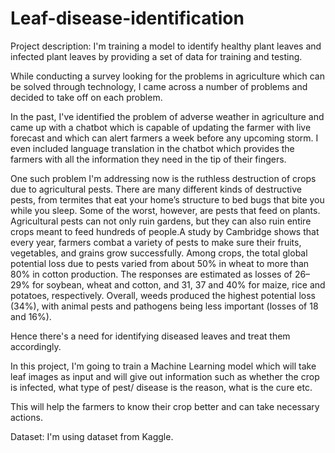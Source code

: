 # Leaf-disease-identification

Project description: I'm training a model to identify healthy plant leaves and infected plant leaves by providing a set of data for training and testing.

While conducting a survey looking for the problems in agriculture which can be solved through technology, I came across a number of problems and decided to take off on each problem.

In the past, I've identified the problem of adverse weather in agriculture and came up with a chatbot which is capable of updating the farmer with live forecast and which can alert farmers a week before any upcoming storm. I even included language translation in the chatbot which provides the farmers with all the information they need in the tip of their fingers.

One such problem I'm addressing now is the ruthless destruction of crops due to agricultural pests. There are many different kinds of destructive pests, from termites that eat your home’s structure to bed bugs that bite you while you sleep. Some of the worst, however, are pests that feed on plants. Agricultural pests can not only ruin gardens, but they can also ruin entire crops meant to feed hundreds of people.A study by Cambridge shows that every year, farmers combat a variety of pests to make sure their fruits, vegetables, and grains grow successfully. Among crops, the total global potential loss due to pests varied from about 50% in wheat to more than 80% in cotton production. The responses are estimated as losses of 26–29% for soybean, wheat and cotton, and 31, 37 and 40% for maize, rice and potatoes, respectively. Overall, weeds produced the highest potential loss (34%), with animal pests and pathogens being less important (losses of 18 and 16%).

Hence there's a need for identifying diseased leaves and treat them accordingly.

In this project, I'm going to train a Machine Learning model which will take leaf images as input and will give out information such as whether the crop is infected, what type of pest/ disease is the reason, what is the cure etc.

This will help the farmers to know their crop better and can take necessary actions.

Dataset: I'm using dataset from Kaggle. 
